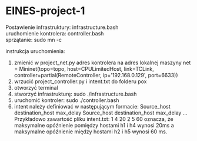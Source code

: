 # EINES-project-1

Postawienie infrastruktury: infrastructure.bash\
uruchomienie kontrolera: controller.bash\
sprzątanie: sudo mn -c

instrukcja uruchomienia:
1. zmienić w project_net.py adres kontrolera na adres lokalnej maszyny
    net = Mininet(topo=topo, host=CPULimitedHost, link=TCLink,
                  controller=partial(RemoteController, ip='192.168.0.129', port=6633))
2. wrzucić project_controller.py i intent.txt do folderu pox
3. otworzyć terminal
4. stworzyć infrastrukturę: sudo ./infrastructure.bash
5. uruchomić kontroler: sudo ./controller.bash
6. intent należy definiować w następującym formacie:
    Source_host destination_host max_delay
    Source_host destination_host max_delay
    …
    Przykładowo zawartość pliku intent.txt:
    1 4 20
    2 5 60
    oznacza, że maksymalne opóźnienie pomiędzy hostami h1 i h4 wynosi 20ms a maksymalne opóźnienie między hostami h2 i h5 wynosi 60 ms.

